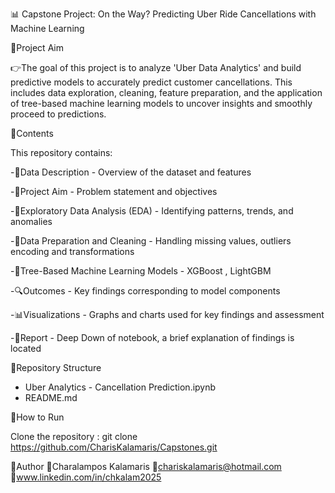 📊 Capstone Project: On the Way? Predicting Uber Ride Cancellations with Machine Learning

🔹Project Aim

👉The goal of this project is to analyze 'Uber Data Analytics'  and build predictive models to accurately predict customer cancellations. This includes data exploration, cleaning, feature preparation, and the application of tree-based machine learning models to uncover insights and smoothly proceed to predictions.

🔹Contents

This repository contains:

-📄Data Description - Overview of the dataset and features

-🎯Project Aim - Problem statement and objectives

-🔎Exploratory Data Analysis (EDA) - Identifying patterns, trends, and anomalies

-🧹Data Preparation and Cleaning - Handling missing values, outliers encoding and transformations

-🌳Tree-Based Machine Learning Models - XGBoost , LightGBM

-🔍Outcomes  - Key findings corresponding to model components

-📊Visualizations - Graphs and charts used for key findings and assessment

-📝Report - Deep Down of notebook, a brief explanation of findings is located

🔹Repository Structure
- Uber Analytics - Cancellation Prediction.ipynb
- README.md

🔹How to Run 

Clone the repository : git clone https://github.com/CharisKalamaris/Capstones.git


🔹Author 
👤Charalampos Kalamaris
📧chariskalamaris@hotmail.com
🔗www.linkedin.com/in/chkalam2025
